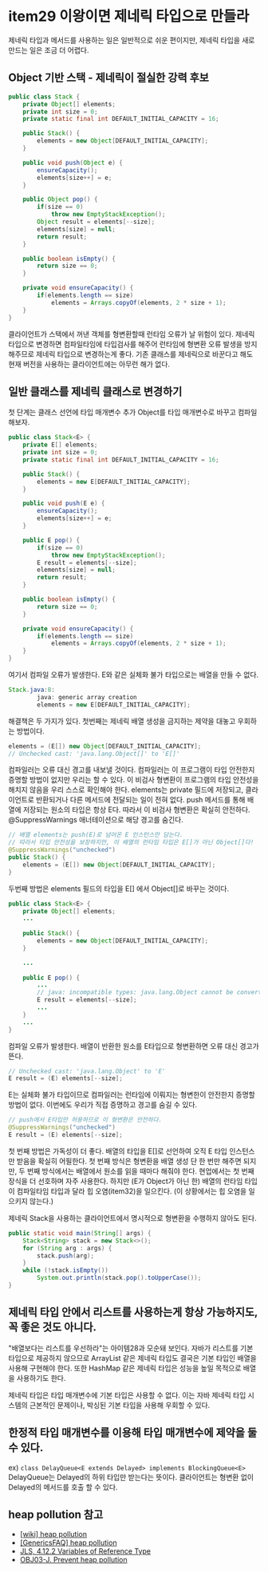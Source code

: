 # item29 이왕이면 제네릭 타입으로 만들라

제네릭 타입과 메서드를 사용하는 일은 일반적으로 쉬운 편이지만, 제네릭 타입을 새로 만드는 일은 조금 더 어렵다.

## Object 기반 스택 - 제네릭이 절실한 강력 후보
```java
public class Stack {
    private Object[] elements;
    private int size = 0;
    private static final int DEFAULT_INITIAL_CAPACITY = 16;

    public Stack() {
        elements = new Object[DEFAULT_INITIAL_CAPACITY];
    }

    public void push(Object e) {
        ensureCapacity();
        elements[size++] = e;
    }

    public Object pop() {
        if(size == 0)
            throw new EmptyStackException();
        Object result = elements[--size];
        elements[size] = null;
        return result;
    }

    public boolean isEmpty() {
        return size == 0;
    }

    private void ensureCapacity() {
        if(elements.length == size)
            elements = Arrays.copyOf(elements, 2 * size + 1);
    }
}
```

클라이언트가 스택에서 꺼낸 객체를 형변환할때 런타임 오류가 날 위험이 있다.
제네릭 타입으로 변경하면 컴파일타임에 타입검사를 해주어 런타임에 형변환 오류 발생을 방지해주므로 제네릭 타입으로 변경하는게 좋다.
기존 클래스를 제네릭으로 바꾼다고 해도 현재 버전을 사용하는 클라이언트에는 아무런 해가 없다.

## 일반 클래스를 제네릭 클래스로 변경하기
첫 단계는 클래스 선언에 타입 매개변수 추가
Object를 타입 매개변수로 바꾸고 컴파일 해보자.
```java
public class Stack<E> {
    private E[] elements;
    private int size = 0;
    private static final int DEFAULT_INITIAL_CAPACITY = 16;

    public Stack() {
        elements = new E[DEFAULT_INITIAL_CAPACITY];
    }

    public void push(E e) {
        ensureCapacity();
        elements[size++] = e;
    }

    public E pop() {
        if(size == 0)
            throw new EmptyStackException();
        E result = elements[--size];
        elements[size] = null;
        return result;
    }

    public boolean isEmpty() {
        return size == 0;
    }

    private void ensureCapacity() {
        if(elements.length == size)
            elements = Arrays.copyOf(elements, 2 * size + 1);
    }
}
```

여기서 컴파일 오류가 발생한다. E와 같은 실체화 불가 타입으로는 배열을 만들 수 없다.
```java
Stack.java:8:
        java: generic array creation
        elements = new E[DEFAULT_INITIAL_CAPACITY];
```

해결책은 두 가지가 있다.
첫번째는 제네릭 배열 생성을 금지하는 제약을 대놓고 우회하는 방법이다.
```java
elements = (E[]) new Object[DEFAULT_INITIAL_CAPACITY];
// Unchecked cast: 'java.lang.Object[]' to 'E[]' 
```
컴파일러는 오류 대신 경고를 내보낼 것이다.
컴파일러는 이 프로그램이 타입 안전한지 증명할 방법이 없지만 우리는 할 수 있다. 이 비검사 형변환이 프로그램의 타입 안전성을 해치지 않음을 우리 스스로 확인해야 한다.
elements는 private 필드에 저장되고, 클라이언트로 반환되거나 다른 메서드에 전달되는 일이 전혀 없다. push 메서드를 통해 배열에 저장되는 원소의 타입은 항상 E다. 따라서 이 비검사 형변환은 확실히 안전하다.
@SuppressWarnings 애너테이션으로 해당 경고를 숨긴다.
```java
// 배열 elements는 push(E)로 넘어온 E 인스턴스만 담는다.  
// 따라서 타입 안전성을 보장하지만, 이 배열의 런타임 타입은 E[]가 아닌 Object[]다!  
@SuppressWarnings("unchecked")  
public Stack() {  
    elements = (E[]) new Object[DEFAULT_INITIAL_CAPACITY];  
}
```

두번째 방법은 elements 필드의 타입을 E[] 에서 Object[]로 바꾸는 것이다.
```java
public class Stack<E> {  
    private Object[] elements;  
    ...
  
    public Stack() {  
        elements = new Object[DEFAULT_INITIAL_CAPACITY];  
    }  

	...
	
    public E pop() {  
        ...
        // java: incompatible types: java.lang.Object cannot be converted to E
        E result = elements[--size];  
        ...
    }  
	...
}
```
컴파일 오류가 발생한다.
배열이 반환한 원소를 E타입으로 형변환하면 오류 대신 경고가 뜬다.
```java
// Unchecked cast: 'java.lang.Object' to 'E' 
E result = (E) elements[--size];
```
E는 실체화 불가 타입이므로 컴파일러는 런타임에 이뤄지는 형변한이 안전한지 증명할 방법이 없다. 이번에도 우리가 직접 증명하고 경고를 숨길 수 있다.
```java
// push에서 E타입만 허용하므로 이 형변환은 안전하다.
@SuppressWarnings("unchecked")  
E result = (E) elements[--size];
```

첫 번째 방법은 가독성이 더 좋다. 배열의 타입을 E[]로 선언하여 오직 E 타입 인스턴스만 받음을 확실히 어필한다.
첫 번째 방식은 형변환을 배열 생성 단 한 번만 해주면 되지만, 두 번째 방식에서는 배열에서 원소를 읽을 때마다 해줘야 한다. 현업에서는 첫 번째 장식을 더 선호하며 자주 사용한다. 하지만 (E가 Object가 아닌 한) 배열의 런타임 타입이 컴파일타임 타입과 달라 힙 오염(item32)을 일으킨다. (이 상황에서는 힙 오염을 일으키지 않는다.)

제네릭 Stack을 사용하는 클라이언트에서 명시적으로 형변환을 수행하지 않아도 된다.
```java
public static void main(String[] args) {  
    Stack<String> stack = new Stack<>();  
    for (String arg : args) {  
        stack.push(arg);  
    }  
    while (!stack.isEmpty())  
        System.out.println(stack.pop().toUpperCase());  
}
```


## 제네릭 타입 안에서 리스트를 사용하는게 항상 가능하지도, 꼭 좋은 것도 아니다.
"배열보다는 리스트를 우선하라"는 아이템28과 모순돼 보인다.
자바가 리스트를 기본 타입으로 제공하지 않으므로 ArrayList 같은 제네릭 타입도 결국은 기본 타입인 배열을 사용해 구현해야 한다. 또한 HashMap 같은 제네릭 타입은 성능을 높일 목적으로 배열을 사용하기도 한다.

제네릭 타입은 타입 매개변수에 기본 타입은 사용할 수 없다. 이는 자바 제네릭 타입 시스템의 근본적인 문제이나, 박싱된 기본 타입을 사용해 우회할 수 있다.

## 한정적 타입 매개변수를 이용해 타입 매개변수에 제약을 둘 수 있다.
ex) `class DelayQueue<E extends Delayed> implements BlockingQueue<E>`
DelayQueue는 Delayed의 하위 타입만 받는다는 뜻이다. 클라이언트는 형변환 없이 Delayed의 메서드를 호출 할 수 있다.

## heap pollution 참고
- [[wiki] heap pollution](https://en.wikipedia.org/wiki/Heap_pollution)
- [[GenericsFAQ] heap pollution](http://www.angelikalanger.com/GenericsFAQ/FAQSections/TechnicalDetails.html#Topic2)
- [JLS, 4.12.2 Variables of Reference Type](https://docs.oracle.com/javase/specs/jls/se17/html/jls-4.html#jls-4.12.2)
- [OBJ03-J. Prevent heap pollution](https://wiki.sei.cmu.edu/confluence/display/java/OBJ03-J.+Prevent+heap+pollution)